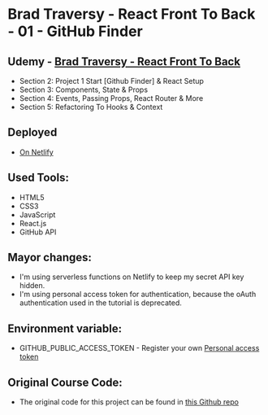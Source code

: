 # Brad Traversy - React Front To Back - 01 - GitHub Finder

## Udemy - [Brad Traversy - React Front To Back](https://www.udemy.com/course/modern-react-front-to-back/)

- Section 2: Project 1 Start [Github Finder] & React Setup
- Section 3: Components, State & Props
- Section 4: Events, Passing Props, React Router & More
- Section 5: Refactoring To Hooks & Context

## Deployed

- [On Netlify](https://gabriels-react-front-to-back-01-github-finder.netlify.app/)

## Used Tools:

- HTML5
- CSS3
- JavaScript
- React.js
- GitHub API

## Mayor changes:

 - I'm using serverless functions on Netlify to keep my secret API key hidden.
 - I'm using personal access token for authentication, because the oAuth authentication used in the tutorial is deprecated.

## Environment variable: 

- GITHUB_PUBLIC_ACCESS_TOKEN - Register your own [Personal access token](https://github.com/settings/tokens)

## Original Course Code:

- The original code for this project can be found in [this Github repo](https://github.com/bradtraversy/github-finder)
